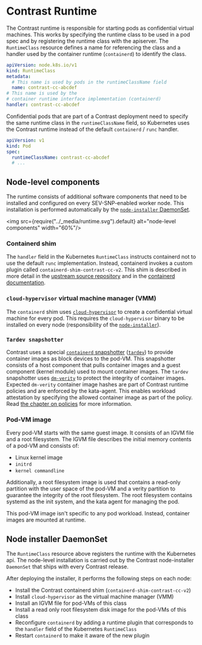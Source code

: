 # Contrast Runtime

The Contrast runtime is responsible for starting pods as confidential virtual machines.
This works by specifying the runtime class to be used in a pod spec and by registering the runtime class with the apiserver.
The `RuntimeClass` resource defines a name for referencing the class and
a handler used by the container runtime (`containerd`) to identify the class.

```yaml
apiVersion: node.k8s.io/v1
kind: RuntimeClass
metadata:
  # This name is used by pods in the runtimeClassName field
  name: contrast-cc-abcdef
# This name is used by the
# container runtime interface implementation (containerd)
handler: contrast-cc-abcdef
```

Confidential pods that are part of a Contrast deployment need to specify the
same runtime class in the `runtimeClassName` field, so Kubernetes uses the
Contrast runtime instead of the default `containerd` / `runc` handler.

```yaml
apiVersion: v1
kind: Pod
spec:
  runtimeClassName: contrast-cc-abcdef
  # ...
```

## Node-level components

The runtime consists of additional software components that need to be installed
and configured on every SEV-SNP-enabled worker node.
This installation is performed automatically by the [`node-installer` DaemonSet](#node-installer-daemonset).

<img src={require("../_media/runtime.svg").default} alt="node-level components" width="60%"/>

### Containerd shim

The `handler` field in the Kubernetes `RuntimeClass` instructs containerd not to use the default `runc` implementation.
Instead, containerd invokes a custom plugin called `containerd-shim-contrast-cc-v2`.
This shim is described in more detail in the [upstream source repository](https://github.com/kata-containers/kata-containers/tree/3.4.0/src/runtime) and in the [containerd documentation](https://github.com/containerd/containerd/blob/main/core/runtime/v2/README.md).

### `cloud-hypervisor` virtual machine manager (VMM)

The `containerd` shim uses [`cloud-hypervisor`](https://www.cloudhypervisor.org) to create a confidential virtual machine for every pod.
This requires the `cloud-hypervisor` binary to be installed on every node (responsibility of the [`node-installer`](#node-installer-daemonset)).

### `Tardev snapshotter`

Contrast uses a special [`containerd` snapshotter](https://github.com/containerd/containerd/tree/v1.7.16/docs/snapshotters/README.md) ([`tardev`](https://github.com/kata-containers/tardev-snapshotter)) to provide container images as block devices to the pod-VM. This snapshotter consists of a host component that pulls container images and a guest component (kernel module) used to mount container images.
The `tardev` snapshotter uses [`dm-verity`](https://docs.kernel.org/admin-guide/device-mapper/verity.html) to protect the integrity of container images.
Expected `dm-verity` container image hashes are part of Contrast runtime policies and are enforced by the kata-agent.
This enables workload attestation by specifying the allowed container image as part of the policy. Read [the chapter on policies](policies.md) for more information.

### Pod-VM image

Every pod-VM starts with the same guest image. It consists of an IGVM file and a root filesystem.
The IGVM file describes the initial memory contents of a pod-VM and consists of:

- Linux kernel image
- `initrd`
- `kernel commandline`

Additionally, a root filesystem image is used that contains a read-only partition with the user space of the pod-VM and a verity partition to guarantee the integrity of the root filesystem.
The root filesystem contains systemd as the init system, and the kata agent for managing the pod.

This pod-VM image isn't specific to any pod workload. Instead, container images are mounted at runtime.

## Node installer DaemonSet

The `RuntimeClass` resource above registers the runtime with the Kubernetes api.
The node-level installation is carried out by the Contrast node-installer
`DaemonSet` that ships with every Contrast release.

After deploying the installer, it performs the following steps on each node:

- Install the Contrast containerd shim (`containerd-shim-contrast-cc-v2`)
- Install `cloud-hypervisor` as the virtual machine manager (VMM)
- Install an IGVM file for pod-VMs of this class
- Install a read only root filesystem disk image for the pod-VMs of this class
- Reconfigure `containerd` by adding a runtime plugin that corresponds to the `handler` field of the Kubernetes `RuntimeClass`
- Restart `containerd` to make it aware of the new plugin
